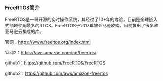### FreeRTOS简介

FreeRTOS是一哥开源的实时操作系统，其经过了10+年的考验，目前是全球嵌入式领域使用最多的RTOS。FreeRTOS于2017年被亚马逊收购，目前推出了很多和亚马逊云集成的库。

官网：https://www.freertos.org/index.html

官网2：https://aws.amazon.com/cn/freertos/

github1：https://github.com/FreeRTOS/FreeRTOS

github2：https://github.com/aws/amazon-freertos

<ul id="packs-list">

</ul>

